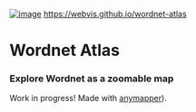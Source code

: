 [![image](https://user-images.githubusercontent.com/1604569/151156504-2adf9e9a-cfe9-4211-a243-9af2278c1603.png)](https://webvis.github.io/wordnet-atlas)
https://webvis.github.io/wordnet-atlas

# Wordnet Atlas
### Explore Wordnet as a zoomable map

Work in progress! Made with [anymapper](https://github.com/webvis/anymapper)).
